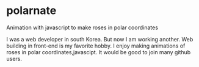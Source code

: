# polarnate
Animation with javascript to make roses in polar coordinates

I was a web developer in south Korea.
But now I am working another.
Web building in front-end is my favorite hobby.
I enjoy making animations of roses in polar coordinates,javascipt.
It would be good to join many github users.
